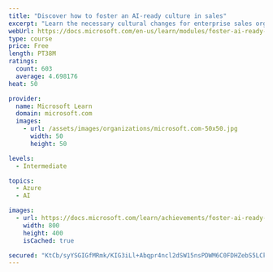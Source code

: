 ```yaml
---
title: "Discover how to foster an AI-ready culture in sales"
excerpt: "Learn the necessary cultural changes for enterprise sales organizations to make AI transformation successful, and how they fit into a holistic AI strategy."
webUrl: https://docs.microsoft.com/en-us/learn/modules/foster-ai-ready-culture-sales/
type: course
price: Free
length: PT38M
ratings:
  count: 603
  average: 4.698176
heat: 50

provider:
  name: Microsoft Learn
  domain: microsoft.com
  images:
    - url: /assets/images/organizations/microsoft.com-50x50.jpg
      width: 50
      height: 50

levels:
  - Intermediate

topics:
  - Azure
  - AI

images:
  - url: https://docs.microsoft.com/learn/achievements/foster-ai-ready-culture-sales-social.png
    width: 800
    height: 400
    isCached: true

secured: "KtCb/syYSGIGfMRmk/KIG3iLl+Abqpr4ncl2dSW15nsPDWM6C0FDHZebS5LCkC/iMH4D3Sn3r6108MbAM8hHc8g11c4TZjLUuq7c0EUEEx6SKSACZDsknrea9X2GBmC3Y8bAn2YC31JgL29FninOrgB937hQHspi+TvbQb8UOdoSPb20I9xurikgl21/MsO/6u88oSP/tBMrB5YGdfzYyjoD9Nx4Uh/k7LU+wM13P3NucUlJzX9QROXw5Rb2y3E8SFKw9X8fnqe7gBkq8AUjdTswJDgdDCQgmR4KcPcPSVfcWc6y5K7pO6B3TMAjFw/RPyQGl17OahtJoGt1diZqoQ98c+aMPMiTvyoypcFe+ilc3ntLxbuvDqP4u33jR7vUePLosDZvTy4ayPJeHjtRGz6D7jY/DB61DF0T+9Hiojk=;iSghIFPGQyX+gSXeP5FuFA=="
---
```


